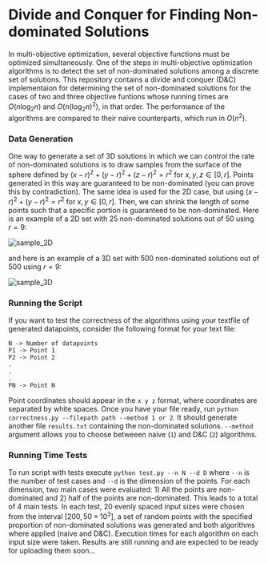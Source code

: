# Divide and Conquer for Finding Non-dominated Solutions

In multi-objective optimization, several objective functions must be optimized simultaneously. One of the steps in multi-objective optimization algorithms is to detect the set of non-dominated solutions among a discrete set of solutions. This repository contains a divide and conquer (D&C) implementaion for determining the set of non-dominated solutions for the cases of two and three objective funtions whose running times are $O(n\log_2 n)$ and $O(n(\log_2 n)^2)$, in that order. The performance of the algorithms are compared to their naive counterparts, which run in $O(n^2)$.

### Data Generation
One way to generate a set of 3D solutions in which we can control the rate of non-dominated solutions is to draw samples from the surface of the sphere defined by $(x - r)^2 + (y - r)^2 + (z - r)^2 = r^2$ for $x, y, z \in [0, r]$. Points generated in this way are guaranteed to be non-dominated (you can prove this by contradiction). The same idea is used for the 2D case, but using $(x - r)^2 + (y - r)^2= r^2$ for $x, y \in [0, r]$. Then, we can shrink the length of some points such that a specific portion is guaranteed to be non-dominated. Here is an example of a 2D set with 25 non-dominated solutions out of 50 using $r=9$:

![sample_2D](https://github.com/a-lemus96/non-dominated-solutions/assets/95151624/93dff999-55c5-416d-9639-082863afd7cb)

and here is an example of a 3D set with 500 non-dominated solutions out of 500 using $r=9$:

![sample_3D](https://github.com/a-lemus96/non-dominated-solutions/assets/95151624/b1471818-dbd3-496e-bf9b-2548fdcca5bf)

### Running the Script
If you want to test the correctness of the algorithms using your textfile of generated datapoints, consider the following format for your text file:
```
N -> Number of datapoints
P1 -> Point 1
P2 -> Point 2 
.
.
.
PN -> Point N
```
Point coordinates should appear in the `x y z` format, where coordinates are separated by white spaces. Once you have your file ready, run `python correctness.py --filepath path --method 1 or 2`. It should generate another file `results.txt` containing the non-dominated solutions. `--method` argument allows you to choose betweeen naive (`1`) and D&C (`2`) algorithms.

### Running Time Tests
To run script with tests execute `python test.py --n N --d D` where `--n` is the number of test cases and `--d` is the dimension of the points. For each dimension, two main cases were evaluated: 1) All the points are non-dominated and 2) half of the points are non-dominated. This leads to a total of 4 main tests. In each test, 20 evenly spaced input sizes were chosen from the interval $[200, 50\times 10^3]$, a set of random points with the specified proportion of non-dominated solutions was generated and both algorithms where applied (naive and D&C). Execution times for each algorithm on each input size were taken. Results are still running and are expected to be ready for uploading them soon...
